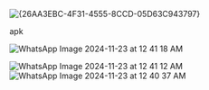 ![{26AA3EBC-4F31-4555-8CCD-05D63C943797}](https://github.com/user-attachments/assets/7067d313-7eec-40e8-8fe0-8f7ed23450f7)

apk

![WhatsApp Image 2024-11-23 at 12 41 18 AM](https://github.com/user-attachments/assets/0b653836-9073-4502-a066-ece50fb59127)



![WhatsApp Image 2024-11-23 at 12 41 12 AM](https://github.com/user-attachments/assets/8208ee6b-d05f-4eb2-b8fc-48360f3d1deb)
![WhatsApp Image 2024-11-23 at 12 40 37 AM](https://github.com/user-attachments/assets/900a0470-7e73-40cc-832b-7d917a66136c)
